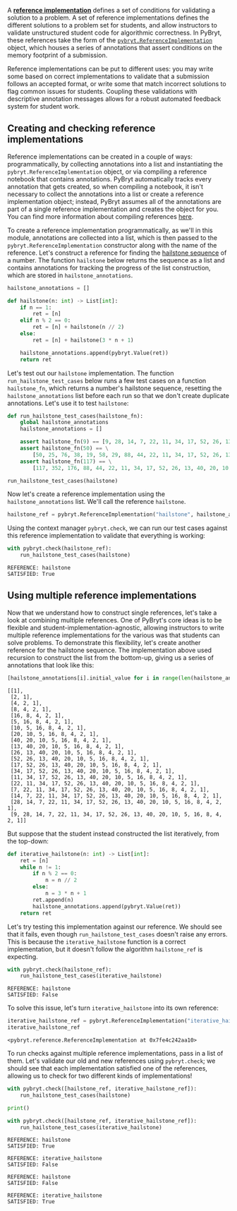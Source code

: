 A [**reference implementation**](https://microsoft.github.io/pybryt/html/reference_implementations.html) defines a set of conditions for validating a solution to a problem. A set of reference implementations defines the different solutions to a problem set for students, and allow instructors to validate unstructured student code for algorithmic correctness. In PyBryt, these references take the form of the [`pybryt.ReferenceImplementation`](https://microsoft.github.io/pybryt/html/api_reference.html#pybryt.reference.ReferenceImplementation) object, which houses a series of annotations that assert conditions on the memory footprint of a submission.

Reference implementations can be put to different uses: you may write some based on correct implementations to validate that a submission follows an accepted format, or write some that match incorrect solutions to flag common issues for students. Coupling these validations with descriptive annotation messages allows for a robust automated feedback system for student work.

## Creating and checking reference implementations

Reference implementations can be created in a couple of ways: programmatically, by collecting annotations into a list and instantiating the `pybryt.ReferenceImplementation` object, or via compiling a reference notebook that contains annotations. PyBryt automatically tracks every annotation that gets created, so when compiling a notebook, it isn't necessary to collect the annotations into a list or create a reference implementation object; instead, PyBryt assumes all of the annotations are part of a single reference implementation and creates the object for you. You can find more information about compiling references [here](https://microsoft.github.io/pybryt/html/reference_implementations.html#automatic-reference-creation).

To create a reference implementation programmatically, as we'll in this module, annotations are collected into a list, which is then passed to the `pybryt.ReferenceImplementation` constructor along with the name of the reference. Let's construct a reference for finding the [hailstone sequence](https://en.wikipedia.org/wiki/Collatz_conjecture) of a number. The function `hailstone` below returns the sequence as a list and contains annotations for tracking the progress of the list construction, which are stored in `hailstone_annotations`.


```python
hailstone_annotations = []

def hailstone(n: int) -> List[int]:
    if n == 1:
        ret = [n]
    elif n % 2 == 0:
        ret = [n] + hailstone(n // 2)
    else:
        ret = [n] + hailstone(3 * n + 1)

    hailstone_annotations.append(pybryt.Value(ret))
    return ret
```

Let's test out our `hailstone` implementation. The function `run_hailstone_test_cases` below runs a few test cases on a function `hailstone_fn`, which returns a number's hailstone sequence, resetting the `hailstone_annotations` list before each run so that we don't create duplicate annotations. Let's use it to test `hailstone`:


```python
def run_hailstone_test_cases(hailstone_fn):
    global hailstone_annotations
    hailstone_annotations = []

    assert hailstone_fn(9) == [9, 28, 14, 7, 22, 11, 34, 17, 52, 26, 13, 40, 20, 10, 5, 16, 8, 4, 2, 1]
    assert hailstone_fn(50) == \
        [50, 25, 76, 38, 19, 58, 29, 88, 44, 22, 11, 34, 17, 52, 26, 13, 40, 20, 10, 5, 16, 8, 4, 2, 1]
    assert hailstone_fn(117) == \
        [117, 352, 176, 88, 44, 22, 11, 34, 17, 52, 26, 13, 40, 20, 10, 5, 16, 8, 4, 2, 1]

run_hailstone_test_cases(hailstone)
```

Now let's create a reference implementation using the `hailstone_annotations` list. We'll call the reference `hailstone`.


```python
hailstone_ref = pybryt.ReferenceImplementation("hailstone", hailstone_annotations)
```

Using the context manager `pybryt.check`, we can run our test cases against this reference implementation to validate that everything is working:


```python
with pybryt.check(hailstone_ref):
    run_hailstone_test_cases(hailstone)
```

    REFERENCE: hailstone
    SATISFIED: True


## Using multiple reference implementations

Now that we understand how to construct single references, let's take a look at combining multiple references. One of PyBryt's core ideas is to be flexible and student-implementation-agnostic, allowing instructors to write multiple reference implementations for the various was that students can solve problems. To demonstrate this flexibility, let's create another reference for the hailstone sequence. The implementation above used recursion to construct the list from the bottom-up, giving us a series of annotations that look like this:


```python
[hailstone_annotations[i].initial_value for i in range(len(hailstone_annotations)) if i < 20]
```




    [[1],
     [2, 1],
     [4, 2, 1],
     [8, 4, 2, 1],
     [16, 8, 4, 2, 1],
     [5, 16, 8, 4, 2, 1],
     [10, 5, 16, 8, 4, 2, 1],
     [20, 10, 5, 16, 8, 4, 2, 1],
     [40, 20, 10, 5, 16, 8, 4, 2, 1],
     [13, 40, 20, 10, 5, 16, 8, 4, 2, 1],
     [26, 13, 40, 20, 10, 5, 16, 8, 4, 2, 1],
     [52, 26, 13, 40, 20, 10, 5, 16, 8, 4, 2, 1],
     [17, 52, 26, 13, 40, 20, 10, 5, 16, 8, 4, 2, 1],
     [34, 17, 52, 26, 13, 40, 20, 10, 5, 16, 8, 4, 2, 1],
     [11, 34, 17, 52, 26, 13, 40, 20, 10, 5, 16, 8, 4, 2, 1],
     [22, 11, 34, 17, 52, 26, 13, 40, 20, 10, 5, 16, 8, 4, 2, 1],
     [7, 22, 11, 34, 17, 52, 26, 13, 40, 20, 10, 5, 16, 8, 4, 2, 1],
     [14, 7, 22, 11, 34, 17, 52, 26, 13, 40, 20, 10, 5, 16, 8, 4, 2, 1],
     [28, 14, 7, 22, 11, 34, 17, 52, 26, 13, 40, 20, 10, 5, 16, 8, 4, 2, 1],
     [9, 28, 14, 7, 22, 11, 34, 17, 52, 26, 13, 40, 20, 10, 5, 16, 8, 4, 2, 1]]



But suppose that the student instead constructed the list iteratively, from the top-down:


```python
def iterative_hailstone(n: int) -> List[int]:
    ret = [n]
    while n != 1:
        if n % 2 == 0:
            n = n // 2
        else:
            n = 3 * n + 1
        ret.append(n)
        hailstone_annotations.append(pybryt.Value(ret))
    return ret
```

Let's try testing this implementation against our reference. We should see that it fails, even though `run_hailstone_test_cases` doesn't raise any errors. This is because the `iterative_hailstone` function is a correct implementation, but it doesn't follow the algorithm `hailstone_ref` is expecting.


```python
with pybryt.check(hailstone_ref):
    run_hailstone_test_cases(iterative_hailstone)
```

    REFERENCE: hailstone
    SATISFIED: False


To solve this issue, let's turn `iterative_hailstone` into its own reference:


```python
iterative_hailstone_ref = pybryt.ReferenceImplementation("iterative_hailstone", hailstone_annotations)
iterative_hailstone_ref
```




    <pybryt.reference.ReferenceImplementation at 0x7fe4c242aa10>



To run checks against multiple reference implementations, pass in a list of them. Let's validate our old and new references using `pybryt.check`; we should see that each implementation satisfied one of the references, allowing us to check for two different kinds of implementations!


```python
with pybryt.check([hailstone_ref, iterative_hailstone_ref]):
    run_hailstone_test_cases(hailstone)

print()

with pybryt.check([hailstone_ref, iterative_hailstone_ref]):
    run_hailstone_test_cases(iterative_hailstone)
```

    REFERENCE: hailstone
    SATISFIED: True
    
    REFERENCE: iterative_hailstone
    SATISFIED: False
    
    REFERENCE: hailstone
    SATISFIED: False
    
    REFERENCE: iterative_hailstone
    SATISFIED: True

